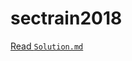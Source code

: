 # sectrain2018
[Read `Solution.md`](https://github.com/vietbach22/sectrain2018/blob/master/Solution.md)
